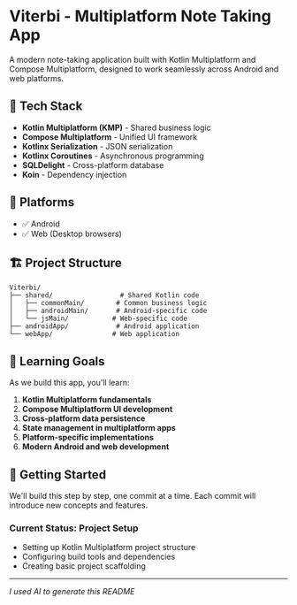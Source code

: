 # Viterbi - Multiplatform Note Taking App

A modern note-taking application built with Kotlin Multiplatform and Compose Multiplatform, designed to work seamlessly across Android and web platforms.

## 🚀 Tech Stack

- **Kotlin Multiplatform (KMP)** - Shared business logic
- **Compose Multiplatform** - Unified UI framework
- **Kotlinx Serialization** - JSON serialization
- **Kotlinx Coroutines** - Asynchronous programming
- **SQLDelight** - Cross-platform database
- **Koin** - Dependency injection

## 📱 Platforms

- ✅ Android
- ✅ Web (Desktop browsers)

## 🏗️ Project Structure

```
Viterbi/
├── shared/                 # Shared Kotlin code
│   ├── commonMain/        # Common business logic
│   ├── androidMain/       # Android-specific code
│   └── jsMain/           # Web-specific code
├── androidApp/            # Android application
└── webApp/               # Web application
```

## 🎯 Learning Goals

As we build this app, you'll learn:

1. **Kotlin Multiplatform fundamentals**
2. **Compose Multiplatform UI development**
3. **Cross-platform data persistence**
4. **State management in multiplatform apps**
5. **Platform-specific implementations**
6. **Modern Android and web development**

## 🚀 Getting Started

We'll build this step by step, one commit at a time. Each commit will introduce new concepts and features.

### Current Status: Project Setup
- Setting up Kotlin Multiplatform project structure
- Configuring build tools and dependencies
- Creating basic project scaffolding

---

*I used AI to generate this README* 
